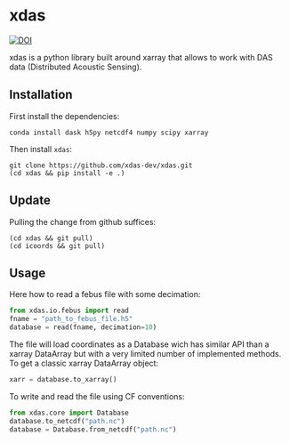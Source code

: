# xdas

[![DOI](https://zenodo.org/badge/560867006.svg)](https://zenodo.org/badge/latestdoi/560867006)


xdas is a python library built around xarray that allows to work with DAS data 
(Distributed Acoustic Sensing).

## Installation

First install the dependencies:

    conda install dask h5py netcdf4 numpy scipy xarray

Then install ```xdas```:

    git clone https://github.com/xdas-dev/xdas.git
    (cd xdas && pip install -e .)

## Update

Pulling the change from github suffices:

    (cd xdas && git pull)
    (cd icoords && git pull)

## Usage

Here how to read a febus file with some decimation:

```python
from xdas.io.febus import read
fname = "path_to_febus_file.h5"
database = read(fname, decimation=10)
```
The file will load coordinates as a Database wich has similar API than a xarray DataArray but with a very limited number of implemented methods. To get a classic xarray DataArray object:

```python
xarr = database.to_xarray()
```

To write and read the file using CF conventions:

```python
from xdas.core import Database
database.to_netcdf("path.nc")
database = Database.from_netcdf("path.nc")
```

